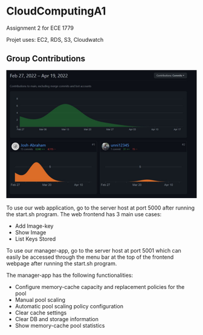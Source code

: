 # CloudComputingA1

Assignment 2 for ECE 1779

Projet uses: EC2, RDS, S3, Cloudwatch

## Group Contributions
![group_contributions](https://github.com/Josh-Abraham/CloudComputingA2/blob/main/Documents/contrib.JPG?raw=true)

To use our web application, go to the server host at port 5000 after running the start.sh program.
The web frontend has 3 main use cases:
  *	Add Image-key
  *	Show Image
  *	List Keys Stored

To use our manager-app, go to the server host at port 5001 which can easily be accessed through the menu bar at the top of the frontend webpage after running the start.sh program.

The manager-app has the following functionalities:
  * Configure memory-cache capacity and replacement policies for the pool
  * Manual pool scaling
  * Automatic pool scaling policy configuration
  * Clear cache settings
  * Clear DB and storage information
  * Show memory-cache pool statistics



